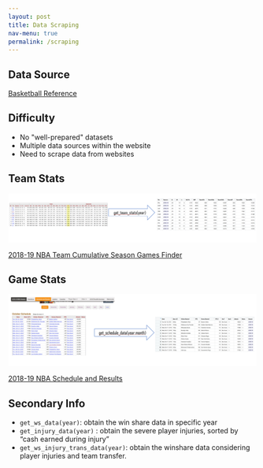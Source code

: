 ```yaml
---
layout: post
title: Data Scraping
nav-menu: true
permalink: /scraping
---
```

## Data Source
[Basketball Reference](https://www.basketball-reference.com/)

## Difficulty
- No "well-prepared" datasets
- Multiple data sources within the website
- Need to scrape data from websites


## Team Stats
<span class="image fit"><img src="assets/images/team_stats_scrape.png" alt="" width = "600"/></span>

[2018-19 NBA Team Cumulative Season Games Finder](https://www.basketball-reference.com/play-index/tgl_finder.cgi?request=1&match=single&lg_id=NBA&is_playoffs=N&team_seed_cmp=eq&opp_seed_cmp=eq&year_min=2019&year_max=2019&is_range=Y&game_num_type=team&game_num_min=1&game_num_max=20&order_by=pts)




## Game Stats
<span class="image fit"><img src="assets/images/game_stats_scrape.png" alt="" width = "600" /></span>

[2018-19 NBA Schedule and Results](https://www.basketball-reference.com/leagues/NBA_2019_games.html)

## Secondary Info
- `get_ws_data(year)`: obtain the win share data in specific year
- `get_injury_data(year)` : obtain the severe player injuries, sorted by “cash earned during injury”
- `get_ws_injury_trans_data(year)`: obtain the winshare data considering player injuries and team transfer.

